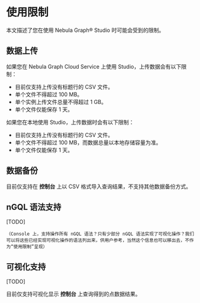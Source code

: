 # 使用限制

本文描述了您在使用 Nebula Graph&reg; Studio 时可能会受到的限制。

## 数据上传

如果您在 Nebula Graph Cloud Service 上使用 Studio，上传数据会有以下限制：

- 目前仅支持上传没有标题行的 CSV 文件。
- 单个文件不得超过 100 MB。
- 单个实例上传文件总量不得超过 1 GB。
- 单个文件仅能保存 1 天。

如果您在本地使用 Studio，上传数据时会有以下限制：

- 目前仅支持上传没有标题行的 CSV 文件。
- 单个文件不得超过 100 MB，而数据总量以本地存储容量为准。
- 单个文件仅能保存 1 天。

## 数据备份

目前仅支持在 **控制台** 上以 CSV 格式导入查询结果，不支持其他数据备份方式。

## nGQL 语法支持  

[TODO]

  `（Console 上，支持操作所有 nGQL 语法？只有少部分 nGQL 语法实现了可视化操作？我们可以将这些已经实现可视化操作的语法列出来，供用户参考，当然这个信息也可以移出去，不作为“使用限制”呈现）`

## 可视化支持

[TODO]

目前仅支持可视化显示 **控制台** 上查询得到的点数据结果。
